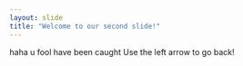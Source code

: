 ```yaml
---
layout: slide
title: "Welcome to our second slide!"
---
```

haha u fool have been caught
Use the left arrow to go back!
